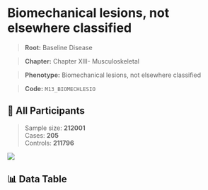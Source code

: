 # Biomechanical lesions, not elsewhere classified

> **Root:** Baseline Disease  

> **Chapter:** Chapter XIII- Musculoskeletal  

> **Phenotype:** Biomechanical lesions, not elsewhere classified  

> **Code:** `M13_BIOMECHLESIO`

## 🧪 All Participants  
> Sample size: **212001**  
> Cases: **205**  
> Controls: **211796**
<img src="/Sensitive/Figures/ALL/Incidence/M13_BIOMECHLESIO.png"/>

## 📊 Data Table
<CsvTableMRF src="/Sensitive/Data/ALL/Incidence/COX_M13_BIOMECHLESIO.csv"/>

